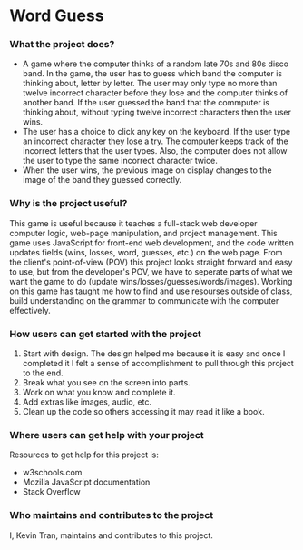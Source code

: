 # Word Guess 

### What the project does?
- A game where the computer thinks of a random late 70s and 80s disco band. In the game, the user has to guess which band the computer is thinking about, letter by letter. The user may only type no more than twelve incorrect character before they lose and the computer thinks of another band. If the user guessed the band that the commputer is thinking about, without typing twelve incorrect characters then the user wins. 
- The user has a choice to click any key on the keyboard. If the user type an incorrect character they lose a try. The computer keeps track of the incorrect letters that the user types. Also, the computer does not allow the user to type the same incorrect character twice. 
- When the user wins, the previous image on display changes to the image of the band they guessed correctly. 

### Why is the project useful?
This game is useful because it teaches a full-stack web developer computer logic, web-page manipulation, and project management. This game uses JavaScript for front-end web development, and the code written updates fields (wins, losses, word, guesses, etc.) on the web page. From the client's point-of-view (POV) this project looks straight forward and easy to use, but from the developer's POV, we have to seperate parts of what we want the game to do (update wins/losses/guesses/words/images). Working on this game has taught me how to find and use resourses outside of class, build understanding on the grammar to communicate with the computer effectively. 

### How users can get started with the project
1. Start with design. The design helped me because it is easy and once I completed it I felt a sense of accomplishment to pull through this project to the end. 
2. Break what you see on the screen into parts.
3. Work on what you know and complete it. 
4. Add extras like images, audio, etc. 
5. Clean up the code so others accessing it may read it like a book.

### Where users can get help with your project
Resources to get help for this project is:
- w3schools.com
- Mozilla JavaScript documentation
- Stack Overflow

### Who maintains and contributes to the project
I, Kevin Tran, maintains and contributes to this project. 
